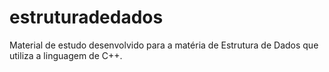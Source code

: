 # estruturadedados
Material de estudo desenvolvido para a matéria de Estrutura de Dados que utiliza a linguagem de C++.
